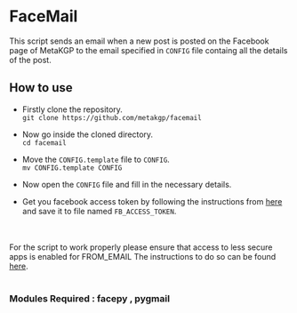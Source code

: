 # FaceMail
This script sends an email when a new post is posted on the Facebook page of MetaKGP to the email specified in `CONFIG` file containg all the details of the post.

## How to use 
* Firstly clone the repository. <br>
`git clone https://github.com/metakgp/facemail`

* Now go inside the cloned directory. <br>
`cd facemail`

* Move the `CONFIG.template` file to `CONFIG`. <br>
`mv CONFIG.template CONFIG`

* Now open the `CONFIG` file and fill in the necessary details.  <br>

* Get you facebook access token by following the instructions from <a href="https://smashballoon.com/custom-facebook-feed/access-token/">here</a> and save it to file named `FB_ACCESS_TOKEN`. 

<br><br>
For the script to work properly please ensure that access to less secure apps is enabled for FROM_EMAIL 
The instructions to do so can be found <a href="https://www.google.com/settings/security/lesssecureapps">here</a>. 
<br><br>

### Modules Required : facepy , pygmail
   
